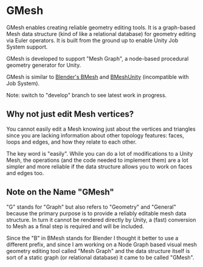 # GMesh
GMesh enables creating reliable geometry editing tools. It is a graph-based Mesh data structure (kind of like a relational database) for geometry editing via Euler operators. It is built from the ground up to enable Unity Job System support. 

GMesh is developed to support "Mesh Graph", a node-based procedural geometry generator for Unity.

GMesh is similar to [Blender's BMesh](https://wiki.blender.org/wiki/Source/Modeling/BMesh/Design) and [BMeshUnity](https://github.com/eliemichel/BMeshUnity) (incompatible with Job System). 

Note: switch to "develop" branch to see latest work in progress.

## Why not just edit Mesh vertices?

You cannot easily edit a Mesh knowing just about the vertices and triangles since you are lacking information about other topology features: faces, loops and edges, and how they relate to each other.

The key word is "easily". While you can do a lot of modifications to a Unity Mesh, the operations (and the code needed to implement them) are a lot simpler and more reliable if the data structure allows you to work on faces and edges too.

## Note on the Name "GMesh"

"G" stands for "Graph" but also refers to "Geometry" and "General" because the primary purpose is to provide a reliably editable mesh data structure. In turn it cannot be rendered directly by Unity, a (fast) conversion to Mesh as a final step is required and will be included.

Since the "B" in BMesh stands for Blender I thought it better to use a different prefix, and since I am working on a Node Graph based visual mesh geometry editing tool called "Mesh Graph" and the data structure itself is sort of a static graph (or relational database) it came to be called "GMesh".
